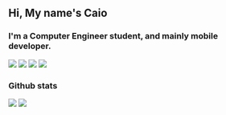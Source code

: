 <h2>Hi, My name's Caio</h2>
<h3>I'm a Computer Engineer student, and mainly mobile developer.</h3>

<div className="languages_that_i_like">
<img src="https://img.shields.io/badge/Android-3DDC84?style=for-the-badge&logo=android&logoColor=white">
<img src="https://img.shields.io/badge/Kotlin-0095D5?&style=for-the-badge&logo=kotlin&logoColor=white">
<img src="https://img.shields.io/badge/Java-ED8B00?style=for-the-badge&logo=java&logoColor=white">
<img src="https://img.shields.io/badge/Python-3776AB?style=for-the-badge&logo=python&logoColor=white">
  
</div>
<div>
<h3>Github stats</h3>
<img src="https://github-readme-stats.vercel.app/api/top-langs/?username=caiocfer&theme=dracula">
<img src="https://github-readme-stats.vercel.app/api?username=caiocfer&theme=dracula">
</div>

